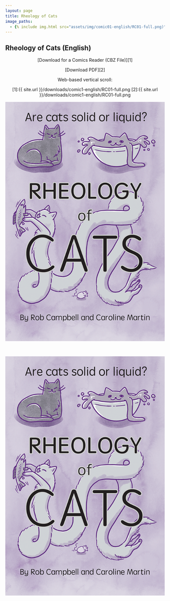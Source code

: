 ```yaml
---
layout: page
title: Rheology of Cats 
image_paths:
  - {% include img.html src="assets/img/comic01-english/RC01-full.png)" alt="front cover" %}
---
```

<head>
  <meta charset="UTF-8">
  <meta name="viewport" content="width=device-width, initial-scale=1.0">
  <style>
    img {
      max-width: 100%;
      height: auto;
    }
  </style>
</head>

<div class="col-lg-12 text-center">
	<h2 class="section-heading text-uppercase">Rheology of Cats (English)</h2>
</div>

<center>
  [Download for a Comics Reader (CBZ File)][1]

  [Download PDF][2]

  Web-based vertical scroll:


[1]:{{ site.url }}/downloads/comic1-english/RC01-full.png
[2]:{{ site.url }}/downloads/comic1-english/RC01-full.png


  <div class="image-column">
    <img src="assets/img/comic01/comic01-english/RC01-full.png"
       alt="Front Cover"
       class="centered-image" />
  </div>

  <br> <!-- Add a <br> tag for spacing -->

  <div class="image-column">
    <img src="assets/img/comic01/comic01-english/RC01-full.png"
       alt="Front Cover"
       class="centered-image" />
  </div>

</center>
